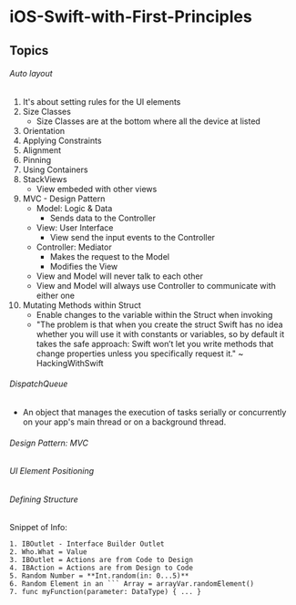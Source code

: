# iOS-Swift-with-First-Principles

## Topics

###### Auto layout 
1. It's about setting rules for the UI elements
2. Size Classes
   - Size Classes are at the bottom where all the device at listed   
4. Orientation
5. Applying Constraints
6. Alignment
7. Pinning
8. Using Containers
9. StackViews
   - View embeded with other views
10. MVC - Design Pattern
    - Model: Logic & Data
      - Sends data to the Controller    
    - View: User Interface 
      - View send the input events to the Controller    
    - Controller: Mediator
      - Makes the request to the Model
      - Modifies the View    
    - View and Model will never talk to each other
    - View and Model will always use Controller to communicate with either one
11. Mutating Methods within Struct
    - Enable changes to the variable within the Struct when invoking 
    - "The problem is that when you create the struct Swift has no idea whether you will use it with constants or variables, so by default it takes the safe approach: Swift won’t let you write methods that change properties unless you specifically request it." ~ HackingWithSwift
    
###### DispatchQueue
- An object that manages the execution of tasks serially or concurrently on your app's main thread or on a background thread.

###### Design Pattern: MVC
###### UI Element Positioning

###### Defining Structure

Snippet of Info:

```
1. IBOutlet - Interface Builder Outlet 
2. Who.What = Value
3. IBOutlet = Actions are from Code to Design
4. IBAction = Actions are from Design to Code 
5. Random Number = **Int.random(in: 0...5)** 
6. Random Element in an ``` Array = arrayVar.randomElement()
7. func myFunction(parameter: DataType) { ... } 
```
